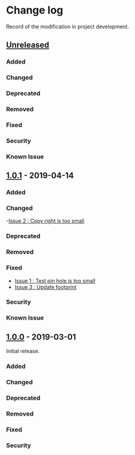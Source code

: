 # Change log
Record of the modification in project development.
## [Unreleased]

### Added
### Changed
### Deprecated
### Removed
### Fixed
### Security
### Known Issue


## [1.0.1] - 2019-04-14

### Added
### Changed
-[Issue 2 : Copy right is too small ](https://github.com/suikan4github/Akashi-02/issues/2)

### Deprecated
### Removed
### Fixed
- [Issue 1 : Test pin hole is too small ](https://github.com/suikan4github/Akashi-02/issues/1)
- [Issue 3 : Update footprint ](https://github.com/suikan4github/Akashi-02/issues/3)

### Security
### Known Issue

## [1.0.0] - 2019-03-01
Initial release. 

### Added
### Changed
### Deprecated
### Removed
### Fixed
### Security

[Unreleased]: https://github.com/suikan4github/Akashi-02/compare/v1.0.1...develop
[1.0.1]: https://github.com/suikan4github/Akashi-02/compare/v1.0.0...v1.0.1
[1.0.0]: https://github.com/suikan4github/Akashi-02/compare/v1.0.0...v0.0.0
